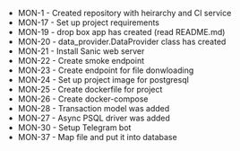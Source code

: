 * MON-1  - Created repository with heirarchy and CI service
* MON-17 - Set up project requirements
* MON-19 - drop box app has created (read README.md)
* MON-20 - data_provider.DataProvider class has created
* MON-21 - Install Sanic web server
* MON-22 - Create smoke endpoint
* MON-23 - Create endpoint for file donwloading
* MON-24 - Set up project image for postgresql
* MON-25 - Create dockerfile for project
* MON-26 - Create docker-compose
* MON-28 - Transaction model was added
* MON-27 - Async PSQL driver was added
* MON-30 - Setup Telegram bot
* MON-37 - Map file and put it into database
